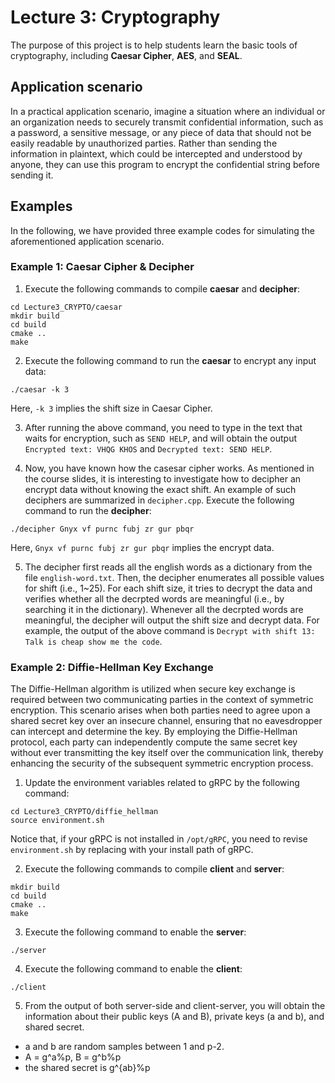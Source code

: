 # Lecture 3: Cryptography

The purpose of this project is to help students learn the basic tools of cryptography, including **Caesar Cipher**, **AES**, and **SEAL**.

## Application scenario

In a practical application scenario, imagine a situation where an individual or an organization needs to securely transmit confidential information, such as a password, a sensitive message, or any piece of data that should not be easily readable by unauthorized parties. Rather than sending the information in plaintext, which could be intercepted and understood by anyone, they can use this program to encrypt the confidential string before sending it.

## Examples

In the following, we have provided three example codes for simulating the aforementioned application scenario.

### Example 1: Caesar Cipher & Decipher

1. Execute the following commands to compile **caesar** and **decipher**:
```
cd Lecture3_CRYPTO/caesar
mkdir build
cd build
cmake ..
make
```

2. Execute the following command to run the **caesar** to encrypt any input data:
```
./caesar -k 3
```
Here, ``-k 3`` implies the shift size in Caesar Cipher.

3. After running the above command, you need to type in the text that waits for encryption, such as ``SEND HELP``, and will obtain the output ``Encrypted text: VHQG KHOS`` and ``Decrypted text: SEND HELP``.

4. Now, you have known how the casesar cipher works. As mentioned in the course slides, it is interesting to investigate how to decipher an encrypt data without knowing the exact shift. An example of such deciphers are summarized in ``decipher.cpp``. Execute the following command to run the **decipher**:
```
./decipher Gnyx vf purnc fubj zr gur pbqr
```
Here, ``Gnyx vf purnc fubj zr gur pbqr`` implies the encrypt data.

5. The decipher first reads all the english words as a dictionary from the file ``english-word.txt``. Then, the decipher enumerates all possible values for shift (i.e., 1~25). For each shift size, it tries to decrypt the data and verifies whether all the decrpted words are meaningful (i.e., by searching it in the dictionary). Whenever all the decrpted words are meaningful, the decipher will output the shift size and decrypt data. For example, the output of the above command is ``Decrypt with shift 13: Talk is cheap show me the code``.

### Example 2: Diffie-Hellman Key Exchange

The Diffie-Hellman algorithm is utilized when secure key exchange is required between two communicating parties in the context of symmetric encryption. This scenario arises when both parties need to agree upon a shared secret key over an insecure channel, ensuring that no eavesdropper can intercept and determine the key. By employing the Diffie-Hellman protocol, each party can independently compute the same secret key without ever transmitting the key itself over the communication link, thereby enhancing the security of the subsequent symmetric encryption process.

1. Update the environment variables related to gRPC by the following command:
```
cd Lecture3_CRYPTO/diffie_hellman
source environment.sh
```
Notice that, if your gRPC is not installed in ``/opt/gRPC``, you need to revise ``environment.sh`` by replacing with your install path of gRPC.

2. Execute the following commands to compile **client** and **server**:
```
mkdir build
cd build
cmake ..
make
```

3. Execute the following command to enable the **server**:
```
./server
```

4. Execute the following command to enable the **client**:
```
./client
```

5. From the output of both server-side and client-server, you will obtain the information about their public keys (A and B), private keys (a and b), and shared secret.

* a and b are random samples between 1 and p-2.
* A = g^a%p, B = g^b%p
* the shared secret is g^{ab}%p